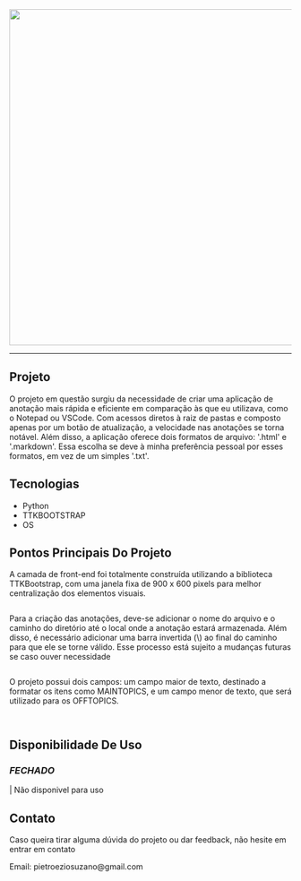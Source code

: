 <!---GIF IN NUMBERS(01,02,03)--->
<!---TEXT IN NAME(TITLE, SCRIPT)--->
<!--- HYPERLINK IN HP --->
<!--- LIST IN LS --->

<!--- To convert the gif I used the EZGIF website -->
<!--- To dowload the aplications used the MEGAS --->
<!--- To convert the gif in URL used the GIPHY website -->

<!--- GIF CAMPE 01 --->
<img src="" width="600px">
<br>

____
<!--- TITLE --->
<h2>Projeto</h2>

<!--- SCRIPT --->
<p>
O projeto em questão surgiu da necessidade de criar uma aplicação de anotação mais rápida e eficiente em comparação às que eu utilizava, como o Notepad ou VSCode. Com acessos diretos à raiz de pastas e composto apenas por um botão de atualização, a velocidade nas anotações se torna notável. Além disso, a aplicação oferece dois formatos de arquivo: '.html' e '.markdown'. Essa escolha se deve à minha preferência pessoal por esses formatos, em vez de um simples '.txt'.
</p>

<!--- TITLE --->
<h2>Tecnologias</h2>
  
<!--- LS --->
<ul>
  
<li>Python</li>
<li>TTKBOOTSTRAP</li>
<li>OS</li>

</ul>

<!--- TITLE --->
<h2>Pontos Principais Do Projeto</h2>

<!--- SCRIPT --->
<p>A camada de front-end foi totalmente construída utilizando a biblioteca TTKBootstrap, com uma janela fixa de 900 x 600 pixels para melhor centralização dos elementos visuais.
</p>

<!--- GIF CAMPE 02 --->
<img src="">

<!--- SCRIPT --->
<p>Para a criação das anotações, deve-se adicionar o nome do arquivo e o caminho do diretório até o local onde a anotação estará armazenada. Além disso, é necessário adicionar uma barra invertida (\) ao final do caminho para que ele se torne válido. Esse processo está sujeito a mudanças futuras se caso ouver necessidade
</p>

<!--- GIF CAMPE 03 --->
<img src="">

<!--- SCRIPT --->
<p>O projeto possui dois campos: um campo maior de texto, destinado a formatar os itens como MAINTOPICS, e um campo menor de texto, que será utilizado para os OFFTOPICS.
</p>

<!--- GIF CAMPE 04 --->
<img src="">

<!--- SCRIPT --->
<p>
</p>

<!--- GIF CAMPE 05 --->
<img src="">

<!--- TITLE --->
<h2>Disponibilidade De Uso</h2>

<!--- TITLE --->
<h3><i>FECHADO</i></h3>

<!--- SCRIPT --->
<p> | Não disponivel para uso</p>

<!--- TITLE --->
<h2>Contato</h2>

<!--- SCRIPT --->
<p>Caso queira tirar alguma dúvida do projeto ou dar feedback, não hesite em entrar em contato</p>
<p>Email: pietroeziosuzano@gmail.com</p>
